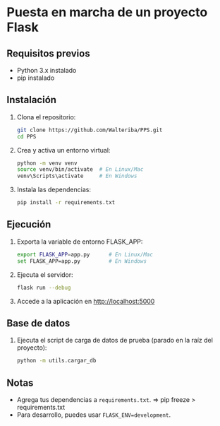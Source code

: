 # Puesta en marcha de un proyecto Flask

## Requisitos previos

- Python 3.x instalado
- pip instalado

## Instalación

1. Clona el repositorio:
    ```bash
    git clone https://github.com/Walteriba/PPS.git
    cd PPS
    ```

2. Crea y activa un entorno virtual:
    ```bash
    python -m venv venv
    source venv/bin/activate  # En Linux/Mac
    venv\Scripts\activate     # En Windows
    ```

3. Instala las dependencias:
    ```bash
    pip install -r requirements.txt
    ```

## Ejecución

1. Exporta la variable de entorno FLASK_APP:
    ```bash
    export FLASK_APP=app.py      # En Linux/Mac
    set FLASK_APP=app.py         # En Windows
    ```

2. Ejecuta el servidor:
    ```bash
    flask run --debug
    ```

3. Accede a la aplicación en [http://localhost:5000](http://localhost:5000)

## Base de datos

1. Ejecuta el script de carga de datos de prueba (parado en la raíz del proyecto):
    ```bash
    python -m utils.cargar_db
    ```
     
## Notas

- Agrega tus dependencias a `requirements.txt`. => pip freeze > requirements.txt
- Para desarrollo, puedes usar `FLASK_ENV=development`.